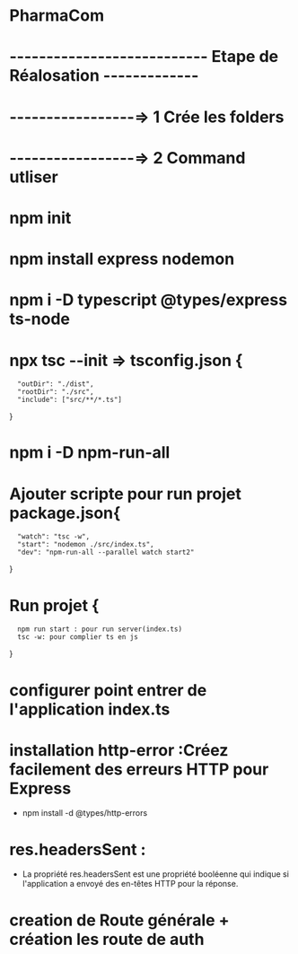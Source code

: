 # PharmaCom
# --------------------------- Etape de Réalosation -------------
# -----------------=> 1 Crée les folders
# -----------------=> 2 Command utliser
   # npm init
   # npm install express nodemon
   # npm i -D typescript @types/express ts-node 
   # npx tsc --init => tsconfig.json {
      "outDir": "./dist",  
      "rootDir": "./src",  
      "include": ["src/**/*.ts"]
   }
   #  npm i -D npm-run-all
   # Ajouter scripte pour run projet package.json{
      "watch": "tsc -w",
      "start": "nodemon ./src/index.ts",
      "dev": "npm-run-all --parallel watch start2"
   }
   # Run projet {
      npm run start : pour run server(index.ts)
      tsc -w: pour complier ts en js
   }
   # configurer point entrer de l'application index.ts
   # installation http-error :Créez facilement des erreurs HTTP pour Express
   - npm install -d @types/http-errors
   # res.headersSent :
   - La propriété res.headersSent est une propriété booléenne qui indique si l'application a envoyé des en-têtes HTTP pour la réponse.
   # creation de Route générale + création les route de auth





